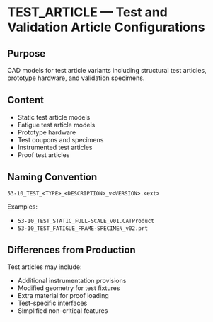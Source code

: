 # TEST_ARTICLE — Test and Validation Article Configurations

## Purpose

CAD models for test article variants including structural test articles, prototype hardware, and validation specimens.

## Content

- Static test article models
- Fatigue test article models
- Prototype hardware
- Test coupons and specimens
- Instrumented test articles
- Proof test articles

## Naming Convention

```
53-10_TEST_<TYPE>_<DESCRIPTION>_v<VERSION>.<ext>
```

Examples:
- `53-10_TEST_STATIC_FULL-SCALE_v01.CATProduct`
- `53-10_TEST_FATIGUE_FRAME-SPECIMEN_v02.prt`

## Differences from Production

Test articles may include:
- Additional instrumentation provisions
- Modified geometry for test fixtures
- Extra material for proof loading
- Test-specific interfaces
- Simplified non-critical features
